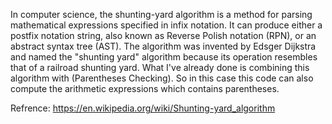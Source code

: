 In computer science, the shunting-yard algorithm is a method for parsing mathematical expressions specified in infix notation. It can produce either a postfix notation string, also known as Reverse Polish notation (RPN), or an abstract syntax tree (AST). The algorithm was invented by Edsger Dijkstra and named the "shunting yard" algorithm because its operation resembles that of a railroad shunting yard.
What I've already done is combining this algorithm with (Parentheses Checking). So in this case this code can also compute the arithmetic expressions which contains parentheses.

Refrence: https://en.wikipedia.org/wiki/Shunting-yard_algorithm
